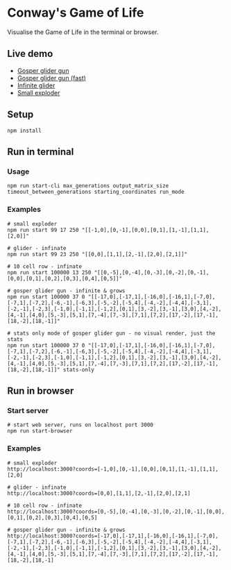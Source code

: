 # Conway's Game of Life

Visualise the Game of Life in the terminal or browser.

## Live demo

* [Gosper glider gun](https://sheltonial.github.io/conways-game-of-life/index.html?coords=[-17,0],[-17,1],[-16,0],[-16,1],[-7,0],[-7,1],[-7,2],[-6,-1],[-6,3],[-5,-2],[-5,4],[-4,-2],[-4,4],[-3,1],[-2,-1],[-2,3],[-1,0],[-1,1],[-1,2],[0,1],[3,-2],[3,-1],[3,0],[4,-2],[4,-1],[4,0],[5,-3],[5,1],[7,-4],[7,-3],[7,1],[7,2],[17,-2],[17,-1],[18,-2],[18,-1]&speed=100)
* [Gosper glider gun (fast)](https://sheltonial.github.io/conways-game-of-life/index.html?coords=[-17,0],[-17,1],[-16,0],[-16,1],[-7,0],[-7,1],[-7,2],[-6,-1],[-6,3],[-5,-2],[-5,4],[-4,-2],[-4,4],[-3,1],[-2,-1],[-2,3],[-1,0],[-1,1],[-1,2],[0,1],[3,-2],[3,-1],[3,0],[4,-2],[4,-1],[4,0],[5,-3],[5,1],[7,-4],[7,-3],[7,1],[7,2],[17,-2],[17,-1],[18,-2],[18,-1]&speed=10)
* [Infinite glider](https://sheltonial.github.io/conways-game-of-life/index.html?coords=[0,0],[1,1],[2,-1],[2,0],[2,1]&speed=100)
* [Small exploder](https://sheltonial.github.io/conways-game-of-life/index.html?coords=[-1,0],[0,-1],[0,0],[0,1],[1,-1],[1,1],[2,0]&speed=1000)

## Setup

```
npm install
```

## Run in terminal

### Usage

```
npm run start-cli max_generations output_matrix_size timeout_between_generations starting_coordinates run_mode
```

### Examples

```
# small exploder
npm run start 99 17 250 "[[-1,0],[0,-1],[0,0],[0,1],[1,-1],[1,1],[2,0]]"

# glider - infinate
npm run start 99 23 250 "[[0,0],[1,1],[2,-1],[2,0],[2,1]]"

# 10 cell row - infinate
npm run start 100000 13 250 "[[0,-5],[0,-4],[0,-3],[0,-2],[0,-1],[0,0],[0,1],[0,2],[0,3],[0,4],[0,5]]"

# gosper glider gun - infinite & grows
npm run start 100000 37 0 "[[-17,0],[-17,1],[-16,0],[-16,1],[-7,0],[-7,1],[-7,2],[-6,-1],[-6,3],[-5,-2],[-5,4],[-4,-2],[-4,4],[-3,1],[-2,-1],[-2,3],[-1,0],[-1,1],[-1,2],[0,1],[3,-2],[3,-1],[3,0],[4,-2],[4,-1],[4,0],[5,-3],[5,1],[7,-4],[7,-3],[7,1],[7,2],[17,-2],[17,-1],[18,-2],[18,-1]]"

# stats only mode of gosper glider gun - no visual render, just the stats
npm run start 100000 37 0 "[[-17,0],[-17,1],[-16,0],[-16,1],[-7,0],[-7,1],[-7,2],[-6,-1],[-6,3],[-5,-2],[-5,4],[-4,-2],[-4,4],[-3,1],[-2,-1],[-2,3],[-1,0],[-1,1],[-1,2],[0,1],[3,-2],[3,-1],[3,0],[4,-2],[4,-1],[4,0],[5,-3],[5,1],[7,-4],[7,-3],[7,1],[7,2],[17,-2],[17,-1],[18,-2],[18,-1]]" stats-only
```

## Run in browser

### Start server

```
# start web server, runs on localhost port 3000
npm run start-browser
```

### Examples

```
# small exploder
http://localhost:3000?coords=[-1,0],[0,-1],[0,0],[0,1],[1,-1],[1,1],[2,0]

# glider - infinate
http://localhost:3000?coords=[0,0],[1,1],[2,-1],[2,0],[2,1]

# 10 cell row - infinate
http://localhost:3000?coords=[0,-5],[0,-4],[0,-3],[0,-2],[0,-1],[0,0],[0,1],[0,2],[0,3],[0,4],[0,5]

# gosper glider gun - infinite & grows
http://localhost:3000?coords=[-17,0],[-17,1],[-16,0],[-16,1],[-7,0],[-7,1],[-7,2],[-6,-1],[-6,3],[-5,-2],[-5,4],[-4,-2],[-4,4],[-3,1],[-2,-1],[-2,3],[-1,0],[-1,1],[-1,2],[0,1],[3,-2],[3,-1],[3,0],[4,-2],[4,-1],[4,0],[5,-3],[5,1],[7,-4],[7,-3],[7,1],[7,2],[17,-2],[17,-1],[18,-2],[18,-1]
```
